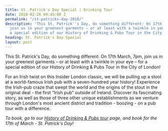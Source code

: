 ```yaml
---
title: St. Patrick's Day Special | Drinking Tour
date: 2018-02-26 09:45:00 Z
permalink: "/st-patricks-day-2018/"
description: 'This St. Patrick''s Day, do something different: On 17th March, 7pm,
  join us in your greenest garments – or at least with a twinkle in your eye – for
  a special edition of our History of Drinking & Pubs Tour in the City of London!'
heading: St. Patrick's Day Special
layout: post
---
```


This St. Patrick's Day, do something different: On 17th March, 7pm, join us in your greenest garments – or at least with a twinkle in your eye – for a special edition of our History of Drinking & Pubs Tour in the City of London!

For an Irish twist on this Insider London classic, we will be pulling up a stool at a world-famous Irish pub with a seven-hundred year history! Experience the Irish-pub craze that swept the world and the origins of the stout in the original deal - the first “Irish pub” outside of Ireland. Discover its fascinating story, as well as those of three other unique establishments as we venture through London's most ancient district and tradition - boozing - on a pub tour with a difference.

*To book, go to our [History of Drinking & Pubs tour](https://www.insider-london.co.uk/tours/history-of-drinking-and-pubs/) page, and book for the 17th of March - St. Patrick's Day!*